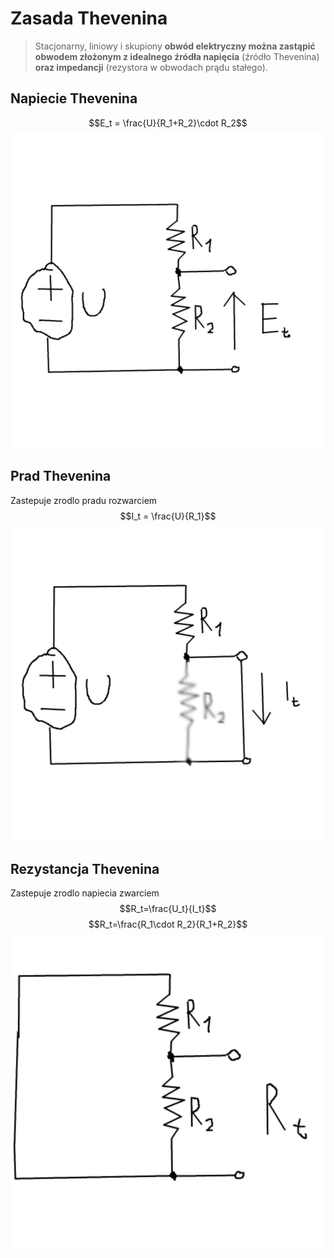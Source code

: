 # Zasada Thevenina
> Stacjonarny, liniowy i skupiony **obwód elektryczny można zastąpić obwodem złożonym z idealnego źródła napięcia** (źródło Thevenina) **oraz impedancji** (rezystora w obwodach prądu stałego).

## Napiecie Thevenina
$$E_t = \frac{U}{R_1+R_2}\cdot R_2$$
![napiecie thevenina](../img/napiecie_thevenina.png)

## Prad Thevenina
Zastepuje zrodlo pradu rozwarciem
$$I_t = \frac{U}{R_1}$$
![prad thevenina](../img/prad_thevenina.png)

## Rezystancja Thevenina
Zastepuje zrodlo napiecia zwarciem
$$R_t=\frac{U_t}{I_t}$$
$$R_t=\frac{R_1\cdot R_2}{R_1+R_2}$$
![rezystancja thevenina](../img/rezystancja_thevenina.png)